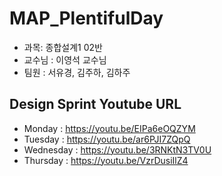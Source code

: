 # MAP_PlentifulDay

* 과목: 종합설계1 02반
* 교수님 : 이영석 교수님
* 팀원 : 서유경, 김주하, 김하주

## Design Sprint Youtube URL
* Monday : https://youtu.be/EIPa6eOQZYM
* Tuesday : https://youtu.be/ar6PJI7ZQpQ 
* Wednesday : https://youtu.be/3RNKtN3TV0U
* Thursday : https://youtu.be/VzrDusiIlZ4